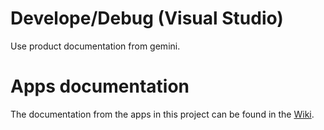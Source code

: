 # Develope/Debug (Visual Studio)
Use product documentation from gemini.

# Apps documentation
The documentation from the apps in this project can be found in the [Wiki](https://github.com/erz-mba-fbi/gemini/wiki).
